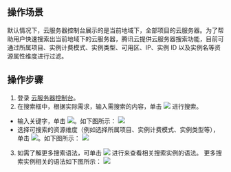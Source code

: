 ## 操作场景
默认情况下，云服务器控制台展示的是当前地域下，全部项目的云服务器。为了帮助用户快速搜索出当前地域下的云服务器，腾讯云提供云服务器搜索功能，目前可通过所属项目、实例计费模式、实例类型、可用区、IP、实例 ID 以及实例名等资源属性维度进行过滤。

## 操作步骤

1. 登录 [云服务器控制台](https://console.cloud.tencent.com/cvm)。
2. 在搜索框中，根据实际需求，输入需搜索的内容，单击 <img src="https://main.qcloudimg.com/raw/3cca38f08eaa87087cdd1b81eaf08a0a.png" style="margin: 0;"></img> 进行搜索。
 - 输入关键字，单击 <img src="https://main.qcloudimg.com/raw/3cca38f08eaa87087cdd1b81eaf08a0a.png" style="margin: 0;"></img>。如下图所示：
![](https://main.qcloudimg.com/raw/3a980389c96ec95a554a5ddb1d9afad8.png)
 - 选择可搜索的资源维度（例如选择所属项目、实例计费模式、实例类型等），单击  <img src="https://main.qcloudimg.com/raw/3cca38f08eaa87087cdd1b81eaf08a0a.png" style="margin: 0;"></img>。如下图所示：
![](https://main.qcloudimg.com/raw/44be7ae999dd1be682e244adb2b61842.png)
3. 如需了解更多搜索语法，可单击 <img src="https://main.qcloudimg.com/raw/9de970d18ee10e917d164edf08670f06.png" style="margin: 0;"></img> 进行来查看相关搜索实例的语法。
更多搜索实例相关的语法如下图所示：
![](https://main.qcloudimg.com/raw/2d55bf6a3fa40bd48d0b9ef298a6c57b.png)
